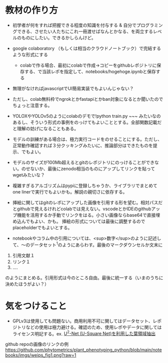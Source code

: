# 教材の作り方

- 初学者が何をすれば把握できる程度の知識を付与する & 自分でプログラミングできる、させたい人たちにこれ一冊渡せばなんとかなる、を両立するレベルのものにしたい。できるかしらんけど。

- google colaboratory （もしくは相当のクラウドノートブック）で完結するような形式にする
    - colabで作る場合、最初にcolabで作成→コピーをgithubレポジトリに保存する、で当該レポを指定して、notebooks/hogehoge.ipynbと保存する
- 無理がなければjavascriptでUI簡易実装でもよいんじゃない？

- ただし、colab無料枠でngrokとかfastapiとかban対象になるとか聞いたのでちょっと注意する。

- YOLOXやYOLOv5のようにcolabのデモで!python train.py ~~~ みたいなのあるし、そういう形式の事例をのっけてもよいこととする。全部関数記載だと理解の妨げになることもある。

- モデルの訓練がある場合は、極力実行コードをのせることにする。ただし、正常動作確認すれば３分クッキングみたいに、推論部分はできたものを提示、でもよい。
- モデルのサイズが100Mb超えるとgitのレポジトリにのっけることができない。のせないか、最後にzenodo相当のものにアップしてリンクを貼ってwgetみたいな？

- 複雑すぎるアルゴリズムはpypiに登録しちゃうか、ライブラリでまとめてone linerで実行でもよいかも。解説の親切さに依存する。

- 挿絵に関してはgitのレポにアップした画像を引用する形を望む。相対パスだとgithubで見えるけれどcolabでは見えない。vscodeとかIDEのgithubアップ機能を活用するか手動でリンクをはる。小さい画像ならbase64で直接埋め込んでもよい、かも。  挿絵の形式については最後に調整するのでplaceholderでもよいとする。

- notebookやコラム中の引用については、\<sup>数字\</sup>のように記述して、〜のデータセット<sup>1</sup>のようにあらわす。最後のマークダウンセルか文末に
1. 引用文献１
2. リンク１
3. ....

のようにまとめる。引用形式は今のところ自由。最後に統一する（いまのうちに決めたほうがよい？）

#  気をつけること
- GPLv3は使用しても問題ない。商用利用不可に関してはデータセット、レポジトリなどの使用は極力避ける。確認のため、使用レポやデータに関してはライセンス明記する。ex. [U<sup>2</sup>-Net (U-Square Net)を利用した葉領域抽出](notebooks/u2netp.ipynb)


github repoの画像のリンクの例
https://github.com/phytometrics/plant_phenotyping_python/blob/main/notebooks/imgs/weips_fig1.png?raw=1